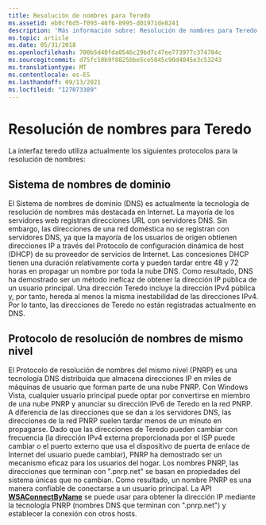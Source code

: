 ```yaml
---
title: Resolución de nombres para Teredo
ms.assetid: eb0cf6d5-f093-46f6-8995-d01971de8241
description: 'Más información sobre: Resolución de nombres para Teredo'
ms.topic: article
ms.date: 05/31/2018
ms.openlocfilehash: 700b5d40fda0546c29bd7c47ee773977c374784c
ms.sourcegitcommit: d75fc10b9f0825bbe5ce5045c90d4045e3c53243
ms.translationtype: MT
ms.contentlocale: es-ES
ms.lasthandoff: 09/13/2021
ms.locfileid: "127073389"
---
```

# <a name="name-resolution-for-teredo"></a>Resolución de nombres para Teredo

La interfaz teredo utiliza actualmente los siguientes protocolos para la resolución de nombres:

## <a name="domain-name-system"></a>Sistema de nombres de dominio

El Sistema de nombres de dominio (DNS) es actualmente la tecnología de resolución de nombres más destacada en Internet. La mayoría de los servidores web registran direcciones URL con servidores DNS. Sin embargo, las direcciones de una red doméstica no se registran con servidores DNS, ya que la mayoría de los usuarios de origen obtienen direcciones IP a través del Protocolo de configuración dinámica de host (DHCP) de su proveedor de servicios de Internet. Las concesiones DHCP tienen una duración relativamente corta y pueden tardar entre 48 y 72 horas en propagar un nombre por toda la nube DNS. Como resultado, DNS ha demostrado ser un método ineficaz de obtener la dirección IP pública de un usuario principal. Una dirección Teredo incluye la dirección IPv4 pública y, por tanto, hereda al menos la misma inestabilidad de las direcciones IPv4. Por lo tanto, las direcciones de Teredo no están registradas actualmente en DNS.

## <a name="peer-name-resolution-protocol"></a>Protocolo de resolución de nombres de mismo nivel

El Protocolo de resolución de nombres del mismo nivel (PNRP) es una tecnología DNS distribuida que almacena direcciones IP en miles de máquinas de usuario que forman parte de una nube PNRP. Con Windows Vista, cualquier usuario principal puede optar por convertirse en miembro de una nube PNRP y anunciar su dirección IPv6 de Teredo en la red PNRP. A diferencia de las direcciones que se dan a los servidores DNS, las direcciones de la red PNRP suelen tardar menos de un minuto en propagarse. Dado que las direcciones de Teredo pueden cambiar con frecuencia (la dirección IPv4 externa proporcionada por el ISP puede cambiar o el puerto externo que usa el dispositivo de puerta de enlace de Internet del usuario puede cambiar), PNRP ha demostrado ser un mecanismo eficaz para los usuarios del hogar. Los nombres PNRP, las direcciones que terminan con ".pnrp.net" se basan en propiedades del sistema únicas que no cambian. Como resultado, un nombre PNRP es una manera confiable de conectarse a un usuario principal. La API [**WSAConnectByName**](/windows/desktop/api/winsock2/nf-winsock2-wsaconnectbynamea) se puede usar para obtener la dirección IP mediante la tecnología PNRP (nombres DNS que terminan con ".pnrp.net") y establecer la conexión con otros hosts.

 

 
